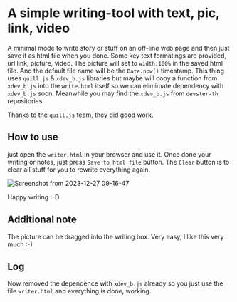 # A simple writing-tool with text, pic, link, video
A minimal mode to write story or stuff on an off-line web page and then just save it as html file when you done. Some key text formatings are provided, url link, picture, video. The picture will set to `width:100%` in the saved html file. And the default file name will be the `Date.now()` timestamp. This thing uses `quill.js` & `xdev_b.js` libraries but maybe will copy a function from `xdev_b.js` into the `write.html` itself so we can elimimate dependency with `xdev_b.js` soon. Meanwhile you may find the `xdev_b.js` from `devster-th` repositories.

Thanks to the `quill.js` team, they did good work.

## How to use
just open the `writer.html` in your browser and use it. Once done your writing or notes, just press `Save to html file` button. The `Clear` button is to clear all stuff for you to rewrite everything again.

![Screenshot from 2023-12-27 09-16-47](https://github.com/devster-th/writer/assets/62985632/aba6f717-f539-44ef-9d24-0b148392870c)

Happy writing :-D

## Additional note
The picture can be dragged into the writing box. Very easy, I like this very much :-)

## Log
Now removed the dependence with `xdev_b.js` already so you just use the file `writer.html` and everything is done, working.
